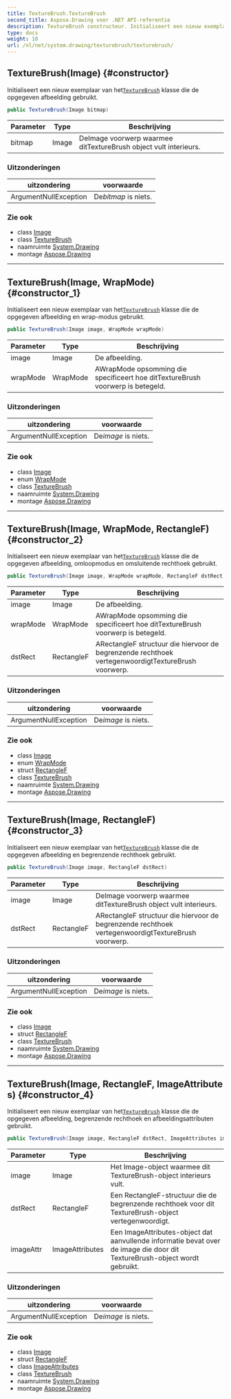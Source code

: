 ```yaml
---
title: TextureBrush.TextureBrush
second_title: Aspose.Drawing voor .NET API-referentie
description: TextureBrush constructeur. Initialiseert een nieuw exemplaar van hetTextureBrush klasse die de opgegeven afbeelding gebruikt.
type: docs
weight: 10
url: /nl/net/system.drawing/texturebrush/texturebrush/
---
```

## TextureBrush(Image) {#constructor}

Initialiseert een nieuw exemplaar van het[`TextureBrush`](../) klasse die de opgegeven afbeelding gebruikt.

```csharp
public TextureBrush(Image bitmap)
```

| Parameter | Type | Beschrijving |
| --- | --- | --- |
| bitmap | Image | DeImage voorwerp waarmee ditTextureBrush object vult interieurs. |

### Uitzonderingen

| uitzondering | voorwaarde |
| --- | --- |
| ArgumentNullException | De*bitmap* is niets. |

### Zie ook

* class [Image](../../image/)
* class [TextureBrush](../)
* naamruimte [System.Drawing](../../texturebrush/)
* montage [Aspose.Drawing](../../../)

---

## TextureBrush(Image, WrapMode) {#constructor_1}

Initialiseert een nieuw exemplaar van het[`TextureBrush`](../) klasse die de opgegeven afbeelding en wrap-modus gebruikt.

```csharp
public TextureBrush(Image image, WrapMode wrapMode)
```

| Parameter | Type | Beschrijving |
| --- | --- | --- |
| image | Image | De afbeelding. |
| wrapMode | WrapMode | AWrapMode opsomming die specificeert hoe ditTextureBrush voorwerp is betegeld. |

### Uitzonderingen

| uitzondering | voorwaarde |
| --- | --- |
| ArgumentNullException | De*image* is niets. |

### Zie ook

* class [Image](../../image/)
* enum [WrapMode](../../../system.drawing.drawing2d/wrapmode/)
* class [TextureBrush](../)
* naamruimte [System.Drawing](../../texturebrush/)
* montage [Aspose.Drawing](../../../)

---

## TextureBrush(Image, WrapMode, RectangleF) {#constructor_2}

Initialiseert een nieuw exemplaar van het[`TextureBrush`](../) klasse die de opgegeven afbeelding, omloopmodus en omsluitende rechthoek gebruikt.

```csharp
public TextureBrush(Image image, WrapMode wrapMode, RectangleF dstRect)
```

| Parameter | Type | Beschrijving |
| --- | --- | --- |
| image | Image | De afbeelding. |
| wrapMode | WrapMode | AWrapMode opsomming die specificeert hoe ditTextureBrush voorwerp is betegeld. |
| dstRect | RectangleF | ARectangleF structuur die hiervoor de begrenzende rechthoek vertegenwoordigtTextureBrush voorwerp. |

### Uitzonderingen

| uitzondering | voorwaarde |
| --- | --- |
| ArgumentNullException | De*image* is niets. |

### Zie ook

* class [Image](../../image/)
* enum [WrapMode](../../../system.drawing.drawing2d/wrapmode/)
* struct [RectangleF](../../rectanglef/)
* class [TextureBrush](../)
* naamruimte [System.Drawing](../../texturebrush/)
* montage [Aspose.Drawing](../../../)

---

## TextureBrush(Image, RectangleF) {#constructor_3}

Initialiseert een nieuw exemplaar van het[`TextureBrush`](../) klasse die de opgegeven afbeelding en begrenzende rechthoek gebruikt.

```csharp
public TextureBrush(Image image, RectangleF dstRect)
```

| Parameter | Type | Beschrijving |
| --- | --- | --- |
| image | Image | DeImage voorwerp waarmee ditTextureBrush object vult interieurs. |
| dstRect | RectangleF | ARectangleF structuur die hiervoor de begrenzende rechthoek vertegenwoordigtTextureBrush voorwerp. |

### Uitzonderingen

| uitzondering | voorwaarde |
| --- | --- |
| ArgumentNullException | De*image* is niets. |

### Zie ook

* class [Image](../../image/)
* struct [RectangleF](../../rectanglef/)
* class [TextureBrush](../)
* naamruimte [System.Drawing](../../texturebrush/)
* montage [Aspose.Drawing](../../../)

---

## TextureBrush(Image, RectangleF, ImageAttributes) {#constructor_4}

Initialiseert een nieuw exemplaar van het[`TextureBrush`](../) klasse die de opgegeven afbeelding, begrenzende rechthoek en afbeeldingsattributen gebruikt.

```csharp
public TextureBrush(Image image, RectangleF dstRect, ImageAttributes imageAttr)
```

| Parameter | Type | Beschrijving |
| --- | --- | --- |
| image | Image | Het Image-object waarmee dit TextureBrush-object interieurs vult. |
| dstRect | RectangleF | Een RectangleF-structuur die de begrenzende rechthoek voor dit TextureBrush-object vertegenwoordigt. |
| imageAttr | ImageAttributes | Een ImageAttributes-object dat aanvullende informatie bevat over de image die door dit TextureBrush-object wordt gebruikt. |

### Uitzonderingen

| uitzondering | voorwaarde |
| --- | --- |
| ArgumentNullException | De*image* is niets. |

### Zie ook

* class [Image](../../image/)
* struct [RectangleF](../../rectanglef/)
* class [ImageAttributes](../../../system.drawing.imaging/imageattributes/)
* class [TextureBrush](../)
* naamruimte [System.Drawing](../../texturebrush/)
* montage [Aspose.Drawing](../../../)


